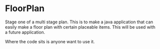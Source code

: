# FloorPlan
Stage one of a multi stage plan. This is to make a java application that can easily make a floor plan with certain placeable items. This will be used with a future application. 

Where the code sits is anyone want to use it.
